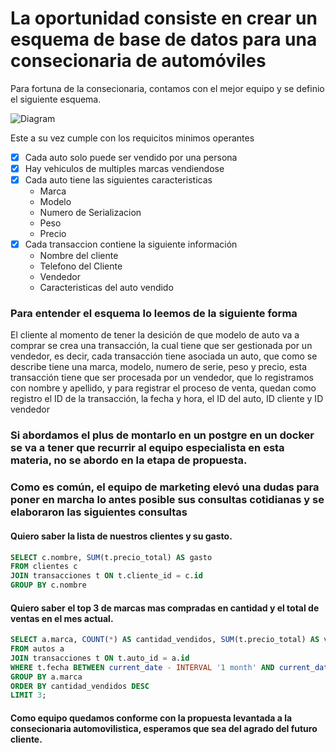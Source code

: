 # La oportunidad consiste en crear un esquema de base de datos para una consecionaria de automóviles
Para fortuna de la consecionaria, contamos con el mejor equipo y se definio el siguiente esquema.

![Diagram](https://github.com/Maluky/awto_test/blob/main/3.%20Data%20Base/Diagrama%20sin%20t%C3%ADtulo.png "Diagrama base de datos")

Este a su vez cumple con los requicitos minimos operantes

- [x] Cada auto solo puede ser vendido por una persona
- [x] Hay vehiculos de multiples marcas vendiendose
- [x] Cada auto tiene las siguientes caracteristicas
	* Marca
	* Modelo
	* Numero de Serializacion
	* Peso
	* Precio
- [x] Cada transaccion contiene la siguiente información
	* Nombre del cliente
	* Telefono del Cliente
	* Vendedor
	* Caracteristicas del auto vendido
### Para entender el esquema lo leemos de la siguiente forma
El cliente al momento de tener la desición de que modelo de auto va a comprar se crea una transacción, la cual tiene que ser gestionada por un vendedor, es decir, cada transacción 
tiene asociada un auto, que como se describe tiene una marca, modelo, numero de serie, peso y precio, esta transacción tiene que ser procesada por un vendedor, que lo registramos con 
nombre y apellido, y para registrar el proceso de venta, quedan como registro el ID de la transacción, la fecha y hora, el ID del auto, ID cliente y ID vendedor

### Si abordamos el plus de montarlo en un postgre en un docker se va a tener que recurrir al equipo especialista en esta materia, no se abordo en la etapa de propuesta.

### Como es común, el equipo de marketing elevó una dudas para poner en marcha lo antes posible sus consultas cotidianas y se elaboraron las siguientes consultas

#### Quiero saber la lista de nuestros clientes y su gasto.
```sql
SELECT c.nombre, SUM(t.precio_total) AS gasto
FROM clientes c
JOIN transacciones t ON t.cliente_id = c.id
GROUP BY c.nombre
```

#### Quiero saber el top 3 de marcas mas compradas en cantidad y el total de ventas en el mes actual.
```sql
SELECT a.marca, COUNT(*) AS cantidad_vendidos, SUM(t.precio_total) AS ventas
FROM autos a
JOIN transacciones t ON t.auto_id = a.id
WHERE t.fecha BETWEEN current_date - INTERVAL '1 month' AND current_date
GROUP BY a.marca
ORDER BY cantidad_vendidos DESC
LIMIT 3;
```

#### Como equipo quedamos conforme con la propuesta levantada a la consecionaria automovilistica, esperamos que sea del agrado del futuro cliente.